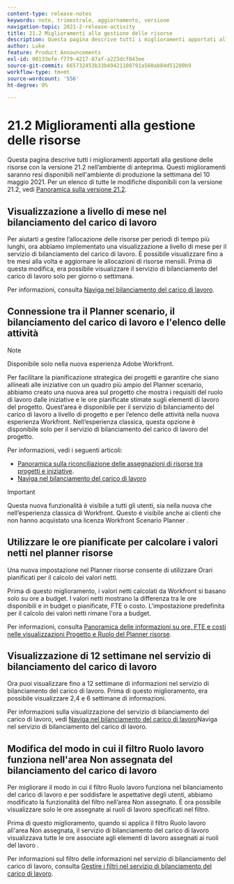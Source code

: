 ```yaml
---
content-type: release-notes
keywords: note, trimestrale, aggiornamento, versione
navigation-topic: 2021-2-release-activity
title: 21.2 Miglioramenti alla gestione delle risorse
description: Questa pagina descrive tutti i miglioramenti apportati alla gestione delle risorse con la versione 21.2 nell’ambiente di anteprima. Questi miglioramenti saranno resi disponibili nell'ambiente di produzione la settimana del 10 maggio 2021. Per un elenco di tutte le modifiche disponibili con la versione 21.2, consulta Panoramica sulla versione 21.2.
author: Luke
feature: Product Announcements
exl-id: 00133efe-f779-4217-87af-a223dcf043ee
source-git-commit: 665732453b33b49421108791a560ab84d51280b9
workflow-type: tm+mt
source-wordcount: '556'
ht-degree: 0%

---
```


# 21.2 Miglioramenti alla gestione delle risorse

Questa pagina descrive tutti i miglioramenti apportati alla gestione delle risorse con la versione 21.2 nell’ambiente di anteprima. Questi miglioramenti saranno resi disponibili nell&#39;ambiente di produzione la settimana del 10 maggio 2021. Per un elenco di tutte le modifiche disponibili con la versione 21.2, vedi [Panoramica sulla versione 21.2](../../../product-announcements/product-releases/21.2-release-activity/21-2-release-overview.md).

## Visualizzazione a livello di mese nel bilanciamento del carico di lavoro

Per aiutarti a gestire l’allocazione delle risorse per periodi di tempo più lunghi, ora abbiamo implementato una visualizzazione a livello di mese per il servizio di bilanciamento del carico di lavoro. È possibile visualizzare fino a tre mesi alla volta e aggiornare le allocazioni di risorse mensili. Prima di questa modifica, era possibile visualizzare il servizio di bilanciamento del carico di lavoro solo per giorno o settimana.

Per informazioni, consulta [Naviga nel bilanciamento del carico di lavoro](../../../resource-mgmt/workload-balancer/navigate-the-workload-balancer.md).

## Connessione tra il Planner scenario, il bilanciamento del carico di lavoro e l&#39;elenco delle attività

>[!NOTE]
>
>Disponibile solo nella nuova esperienza Adobe Workfront.

Per facilitare la pianificazione strategica dei progetti e garantire che siano allineati alle iniziative con un quadro più ampio del Planner scenario, abbiamo creato una nuova area sul progetto che mostra i requisiti del ruolo di lavoro dalle iniziative e le ore pianificate stimate sugli elementi di lavoro del progetto. Quest’area è disponibile per il servizio di bilanciamento del carico di lavoro a livello di progetto e per l’elenco delle attività nella nuova esperienza Workfront. Nell’esperienza classica, questa opzione è disponibile solo per il servizio di bilanciamento del carico di lavoro del progetto.

Per informazioni, vedi i seguenti articoli:

* [Panoramica sulla riconciliazione delle assegnazioni di risorse tra progetti e iniziative](../../../scenario-planner/overview-reconcile-allocations-between-projects-initiatives.md).
* [Naviga nel bilanciamento del carico di lavoro](../../../resource-mgmt/workload-balancer/navigate-the-workload-balancer.md)

>[!IMPORTANT]
>
>Questa nuova funzionalità è visibile a tutti gli utenti, sia nella nuova che nell’esperienza classica di Workfront. Questo è visibile anche ai clienti che non hanno acquistato una licenza Workfront Scenario Planner .

## Utilizzare le ore pianificate per calcolare i valori netti nel planner risorse

Una nuova impostazione nel Planner risorse consente di utilizzare Orari pianificati per il calcolo dei valori netti.

Prima di questo miglioramento, i valori netti calcolati da Workfront si basano solo su ore a budget. I valori netti mostrano la differenza tra le ore disponibili e in budget o pianificate, FTE o costo. L&#39;impostazione predefinita per il calcolo dei valori netti rimane l&#39;ora a budget.

Per informazioni, consulta [Panoramica delle informazioni su ore, FTE e costi nelle visualizzazioni Progetto e Ruolo del Planner risorse](../../../resource-mgmt/resource-planning/overview-of-planner-hour-fte-cost-information-in-role-project-views.md).

## Visualizzazione di 12 settimane nel servizio di bilanciamento del carico di lavoro

Ora puoi visualizzare fino a 12 settimane di informazioni nel servizio di bilanciamento del carico di lavoro. Prima di questo miglioramento, era possibile visualizzare 2,4 e 6 settimane di informazioni.

Per informazioni sulla visualizzazione del servizio di bilanciamento del carico di lavoro, vedi [Naviga nel bilanciamento del carico di lavoro](../../../resource-mgmt/workload-balancer/navigate-the-workload-balancer.md)Naviga nel servizio di bilanciamento del carico di lavoro.

## Modifica del modo in cui il filtro Ruolo lavoro funziona nell&#39;area Non assegnata del bilanciamento del carico di lavoro

Per migliorare il modo in cui il filtro Ruolo lavoro funziona nel bilanciamento del carico di lavoro e per soddisfare le aspettative degli utenti, abbiamo modificato la funzionalità del filtro nell’area Non assegnato. È ora possibile visualizzare solo le ore assegnate ai ruoli di lavoro specificati nel filtro.

Prima di questo miglioramento, quando si applica il filtro Ruolo lavoro all&#39;area Non assegnata, il servizio di bilanciamento del carico di lavoro visualizzava tutte le ore associate agli elementi di lavoro assegnati ai ruoli del lavoro .

Per informazioni sul filtro delle informazioni nel servizio di bilanciamento del carico di lavoro, consulta [Gestire i filtri nel servizio di bilanciamento del carico di lavoro](../../../resource-mgmt/workload-balancer/filter-information-workload-balancer.md).
